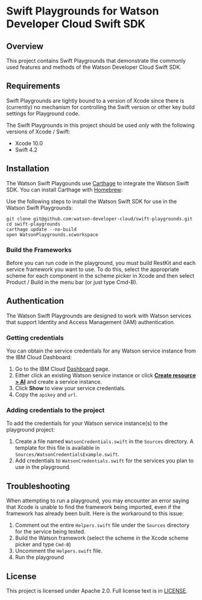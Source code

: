 # Swift Playgrounds for Watson Developer Cloud Swift SDK

## Overview

This project contains Swift Playgrounds that demonstrate the commonly used features and methods of the
Watson Developer Cloud Swift SDK.

## Requirements

Swift Playgrounds are tightly bound to a version of Xcode since there is (currently) no mechanism for controlling
the Swift version or other key build settings for Playground code.

The Swift Playgrounds in this project should be used _only_ with the following versions of Xcode / Swift:

- Xcode 10.0
- Swift 4.2

## Installation

The Watson Swift Playgounds use [Carthage](https://github.com/Carthage/Carthage) to integrate the Watson Swift SDK.
You can install Carthage with [Homebrew](http://brew.sh/):

Use the following steps to install the Watson Swift SDK for use in the Watson Swift Playgrounds:

```
git clone git@github.com:watson-developer-cloud/swift-playgrounds.git
cd swift-playgrounds
carthage update --no-build
open WatsonPlaygrounds.xcworkspace
```

### Build the Frameworks

Before you can run code in the playground, you must build RestKit and each service framework you want to use.
To do this, select the appropriate scheme for each component in the scheme picker in Xcode and then select
Product / Build in the menu bar (or just type Cmd-B).

## Authentication

The Watson Swift Playgrounds are designed to work with Watson services that support Identity and Access Management (IAM) authentication.

### Getting credentials

You can obtain the service credentials for any Watson service instance from the IBM Cloud Dashboard:

1. Go to the IBM Cloud [Dashboard](https://console.bluemix.net/dashboard/apps?category=ai) page.
1. Either click an existing Watson service instance or click [**Create resource > AI**](https://console.bluemix.net/catalog/?category=ai) and create a service instance.
1. Click **Show** to view your service credentials.
1. Copy the `apikey` and `url`.

### Adding credentials to the project

To add the credentials for your Watson service instance(s) to the playground project:
1. Create a file named `WatsonCredentials.swift` in the `Sources` directory.
A template for this file is available in `Sources/WatsonCredentialsExample.swift`.
2. Add credentials to `WatsonCredentials.swift` for the services you plan to use in the playground.

## Troubleshooting
When attempting to run a playground, you may encounter an error saying that Xcode is unable to find the framework being imported, even if the framework has already been built. Here is the workaround to this issue:

1. Comment out the entire `Helpers.swift` file under the `Sources` directory for the service being tested.
2. Build the Watson framework (select the scheme in the Xcode scheme picker and type `Cmd-B`)
3. Uncomment the `Helpers.swift` file.
4. Run the playground


## License

This project is licensed under Apache 2.0. Full license text is in [LICENSE](./LICENSE).
